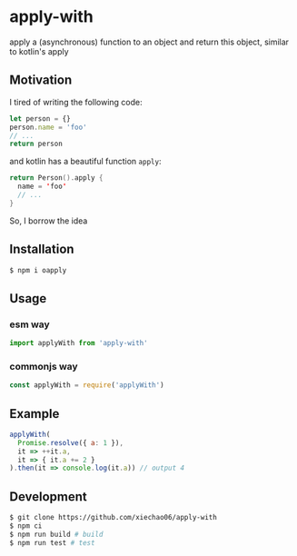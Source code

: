 # apply-with
apply a (asynchronous) function to an object and return this object, similar to kotlin's apply

## Motivation

I tired of writing the following code:

```javascript
let person = {}
person.name = 'foo'
// ...
return person
```

and kotlin has a beautiful function `apply`:

```kotlin
return Person().apply {
  name = 'foo'
  // ...
}
```

So, I borrow the idea

## Installation

```bash
$ npm i oapply
```

## Usage

### esm way
```javascript
import applyWith from 'apply-with'
```

### commonjs way
```javascript
const applyWith = require('applyWith')
```

## Example

```javascript
applyWith(
  Promise.resolve({ a: 1 }),
  it => ++it.a,
  it => { it.a += 2 }
).then(it => console.log(it.a)) // output 4
```


## Development

```bash
$ git clone https://github.com/xiechao06/apply-with
$ npm ci
$ npm run build # build
$ npm run test # test
```
